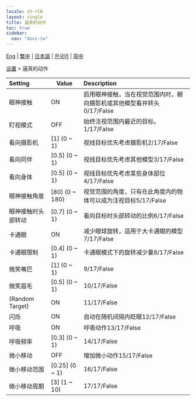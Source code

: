 ```yaml
---
locale: zh-rCN
layout: single
title: 逼真的动作
toc: true
sidebar:
  nav: "docs-tw"
---
```

[Eng](/dancexr/menu/2025.4/actor/lifelike_motions) | [繁中](/tw/dancexr/menu/2025.4/actor/lifelike_motions) | [日本語](/jp/dancexr/menu/2025.4/actor/lifelike_motions) | [한국어](/kr/dancexr/menu/2025.4/actor/lifelike_motions) | [简中](/zh/dancexr/menu/2025.4/actor/lifelike_motions)

[设置](../menu#设置) > 逼真的动作



| Setting | Value | Description |
| :--- | --- | :--- |
| 眼神接触 | ON | 启用眼神接触，当在视觉范围内时，朝向摄影机或其他模型看并转头0/17/False
| 盯视模式 | OFF | 始终注视范围内最近的目标。1/17/False
| 看向摄影机 | [1] (0 ~ 1) | 视线目标优先考虑摄影机2/17/False
| 看向同伴 | [0.5] (0 ~ 1) | 视线目标优先考虑其他模型3/17/False
| 看向身体 | [0.5] (0 ~ 1) | 视线目标优先考虑某些身体部位4/17/False
| 眼神接触角度 | [80] (0 ~ 180) | 视觉范围的角度，只有在此角度内的物体可以成为注视目标5/17/False
| 眼神接触时头部转动 | [0.7] (0 ~ 1) | 看向目标时头部转动的比例6/17/False
| 卡通眼 | ON | 减少眼球旋转，适用于大卡通眼的模型7/17/False
| 卡通眼限制 | [0.4] (0 ~ 1) | 卡通眼模式下的旋转减少量8/17/False
| 微笑嘴巴 | [1] (0 ~ 1) | 9/17/False
| 微笑眉毛 | [0.5] (0 ~ 1) | 10/17/False
| (Random Target) | ON | 11/17/False
| 闪烁 | ON | 自动在随机间隔内眨眼12/17/False
| 呼吸 | ON | 呼吸动作13/17/False
| 呼吸频率 | [0.3] (0 ~ 1) | 14/17/False
| 微小移动 | OFF | 增加微小动作15/17/False
| 微小移动范围 | [0.25] (0 ~ 1) | 16/17/False
| 微小移动周期 | [3] (1 ~ 10) | 17/17/False
